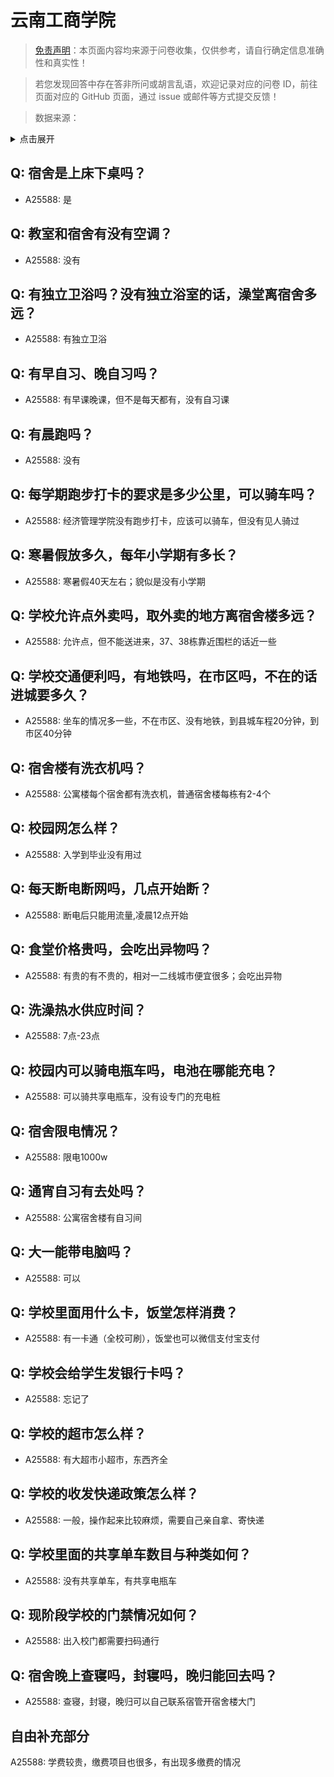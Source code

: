 # 云南工商学院

> [免责声明](https://colleges.chat/#_3)：本页面内容均来源于问卷收集，仅供参考，请自行确定信息准确性和真实性！

> 若您发现回答中存在答非所问或胡言乱语，欢迎记录对应的问卷 ID，前往页面对应的 GitHub 页面，通过 issue 或邮件等方式提交反馈！

> 数据来源：

<details><summary>点击展开</summary>
<ul>
<li>A25588: 匿名 (2024 年 07 月)</li>
</ul>
</details>

## Q: 宿舍是上床下桌吗？

- A25588: 是

## Q: 教室和宿舍有没有空调？

- A25588: 没有

## Q: 有独立卫浴吗？没有独立浴室的话，澡堂离宿舍多远？

- A25588: 有独立卫浴

## Q: 有早自习、晚自习吗？

- A25588: 有早课晚课，但不是每天都有，没有自习课

## Q: 有晨跑吗？

- A25588: 没有

## Q: 每学期跑步打卡的要求是多少公里，可以骑车吗？

- A25588: 经济管理学院没有跑步打卡，应该可以骑车，但没有见人骑过

## Q: 寒暑假放多久，每年小学期有多长？

- A25588: 寒暑假40天左右；貌似是没有小学期

## Q: 学校允许点外卖吗，取外卖的地方离宿舍楼多远？

- A25588: 允许点，但不能送进来，37、38栋靠近围栏的话近一些

## Q: 学校交通便利吗，有地铁吗，在市区吗，不在的话进城要多久？

- A25588: 坐车的情况多一些，不在市区、没有地铁，到县城车程20分钟，到市区40分钟

## Q: 宿舍楼有洗衣机吗？

- A25588: 公寓楼每个宿舍都有洗衣机，普通宿舍楼每栋有2-4个

## Q: 校园网怎么样？

- A25588: 入学到毕业没有用过

## Q: 每天断电断网吗，几点开始断？

- A25588: 断电后只能用流量,凌晨12点开始

## Q: 食堂价格贵吗，会吃出异物吗？

- A25588: 有贵的有不贵的，相对一二线城市便宜很多；会吃出异物

## Q: 洗澡热水供应时间？

- A25588: 7点-23点

## Q: 校园内可以骑电瓶车吗，电池在哪能充电？

- A25588: 可以骑共享电瓶车，没有设专门的充电桩

## Q: 宿舍限电情况？

- A25588: 限电1000w

## Q: 通宵自习有去处吗？

- A25588: 公寓宿舍楼有自习间

## Q: 大一能带电脑吗？

- A25588: 可以

## Q: 学校里面用什么卡，饭堂怎样消费？

- A25588: 有一卡通（全校可刷），饭堂也可以微信支付宝支付

## Q: 学校会给学生发银行卡吗？

- A25588: 忘记了

## Q: 学校的超市怎么样？

- A25588: 有大超市小超市，东西齐全

## Q: 学校的收发快递政策怎么样？

- A25588: 一般，操作起来比较麻烦，需要自己亲自拿、寄快递

## Q: 学校里面的共享单车数目与种类如何？

- A25588: 没有共享单车，有共享电瓶车

## Q: 现阶段学校的门禁情况如何？

- A25588: 出入校门都需要扫码通行

## Q: 宿舍晚上查寝吗，封寝吗，晚归能回去吗？

- A25588: 查寝，封寝，晚归可以自己联系宿管开宿舍楼大门

## 自由补充部分

A25588: 学费较贵，缴费项目也很多，有出现多缴费的情况